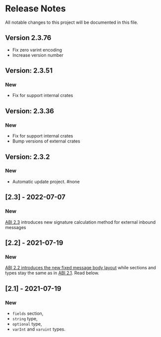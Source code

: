 # Release Notes

All notable changes to this project will be documented in this file.

## Version 2.3.76

- Fix zero varint encoding
- Increase version number

## Version: 2.3.51

### New
 - Fix for support internal crates

## Version: 2.3.36

### New
 - Fix for support internal crates
 - Bump versions of external crates

## Version: 2.3.2

### New
 - Automatic update project. #none


## [2.3] - 2022-07-07

### New

[ABI 2.3](docs/ABI_2.3_spec.md) introduces new signature calculation method for external inbound messages


## [2.2] - 2021-07-19

### New

[ABI 2.2 introduces the new fixed message body layout](docs/ABI_2.2_spec.md) while sections and types stay the same as in [ABI 2.1](./ABI_2.1_spec.md). Read below. 


## [2.1] - 2021-07-19

### New

- `fields` section,
- `string` type,
- `optional` type,
- `varInt` and `varuint` types.